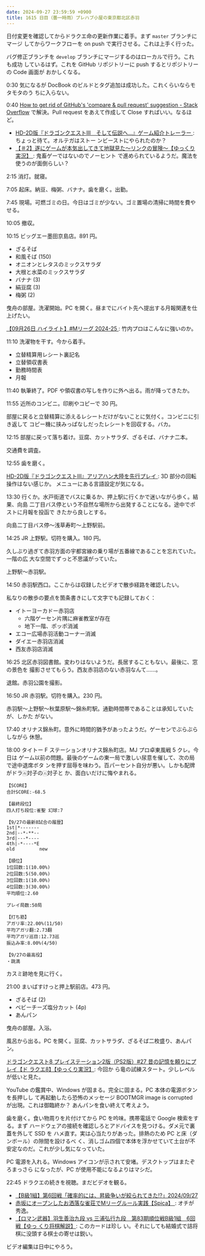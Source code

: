 ```yaml
---
date: 2024-09-27 23:59:59 +0900
title: 1615 日目（曇一時雨）プレハブ小屋の東京都北区赤羽
---
```


日付変更を確認してからドラクエ命の更新作業に着手。まず `master` ブランチにマージ
してからワークフローを on push で実行させる。これは上手く行った。

バグ修正ブランチを `develop` ブランチにマージするのはローカルで行う。これも成功
しているはず。これを GitHub リポジトリーに push するとリポジトリーの Code 画面が
おかしくなる。

0:30 気になるが DocBook のビルドとタグ追加は成功した。これくらいならモタモタのう
ちに入らない。

0:40 [How to get rid of GitHub's 'compare & pull request' suggestion - Stack
Overflow](https://stackoverflow.com/questions/71162762/how-to-get-rid-of-githubs-compare-pull-request-suggestion)
で解決。Pull request をあえて作成して Close すればいい。なるほど。

* [HD-2D版『ドラゴンクエストIII　そして伝説へ…』ゲーム紹介トレーラー
  ](https://www.youtube.com/watch?v=Dy7VDHNGEpQ): ちょっと待て。オルテガはストー
  ンビーストにやられたのか？
* [【＃2】遂にゲームが本気出してきて地獄見た～リンクの冒険～【ゆっくり実況】
  ](https://www.youtube.com/watch?v=S1KNlXJOs_o): 鬼畜ゲーではないのでノーヒント
  で進められているようだ。魔法を使うのが面倒らしい？

2:15 消灯。就寝。

7:05 起床。納豆、梅粥、バナナ。歯を磨く。出勤。

7:45 現場。可燃ゴミの日。今日はゴミが少ない。ゴミ置場の清掃に時間を費やせる。

10:05 撤収。

10:15 ビッグエー墨田京島店。891 円。

* ざるそば
* 和風そば (150)
* オニオンとレタスのミックスサラダ
* 大根と水菜のミックスサラダ
* バナナ (3)
* 絹豆腐 (3)
* 梅粥 (2)

曳舟の部屋。洗濯開始。PC を開く。昼までにバイト先へ提出する月報関連を仕上げたい。

[【09月26日 ハイライト】#Mリーグ 2024-25
](https://www.youtube.com/watch?v=uoCFxDzvmmE): 竹内プロはこんなに強いのか。

11:10 洗濯物を干す。今から着手。

* 立替精算用レシート裏記名
* 立替領収書表
* 勤務時間表
* 月報

11:40 執筆終了。PDF や領収書の写しを作りに外へ出る。雨が降ってきたか。

11:55 近所のコンビニ。印刷やコピーで 30 円。

部屋に戻ると立替精算に添えるレシートだけがないことに気付く。コンビニに引き返して
コピー機に挟みっぱなしだったレシートを回収する。バカ。

12:15 部屋に戻って落ち着け。豆腐、カットサラダ、ざるそば、バナナ二本。

交通費を調査。

12:55 歯を磨く。

[HD-2D版『ドラゴンクエストIII』アリアハン大陸を先行プレイ
](https://www.youtube.com/watch?v=2uhTNWzUeFk): 3D 部分の回転操作はない感じか。
メニューにある言語設定が気になる。

13:30 行くか。水戸街道でバスに乗るか、押上駅に行くかで迷いながら歩く。結果、向島
二丁目バス停という不自然な場所から出発することになる。途中でポストに月報を投函で
きたから良しとする。

向島二丁目バス停～浅草寿町～上野駅前。

14:25 JR 上野駅。切符を購入。180 円。

久しぶり過ぎて赤羽方面の宇都宮線の乗り場が五番線であることを忘れていた。一階の広
大な空間でずっと不思議がっていた。

上野駅～赤羽駅。

14:50 赤羽駅西口。ここからは収録したビデオで散歩経路を確認したい。

<!-- TODO: video -->

私なりの散歩の要点を箇条書きにして文字でも記録しておく：

* イトーヨーカドー赤羽店
  * 六階ゲーセン片隅に麻雀教室が存在
  * 地下一階、ポッポ消滅
* エコー広場赤羽活動コーナー消滅
* ダイエー赤羽店消滅
* 西友赤羽店消滅

<!-- TODO: video -->

16:25 北区赤羽図書館。変わりはないようだ。長居することもない。最後に、窓の景色を
撮影させてもらう。西友赤羽店のない赤羽なんて……。

退館。赤羽公園を撮影。

<!-- TODO: video -->

16:50 JR 赤羽駅。切符を購入。230 円。

赤羽駅～上野駅～秋葉原駅～錦糸町駅。通勤時間帯であることは承知していたが、しかた
がない。

17:40 オリナス錦糸町。意外に時間的猶予があったようだ。ゲーセンでぶらぶらしながら
休憩。

18:00 タイトー F ステーションオリナス錦糸町店。MJ プロ卓東風戦 5 クレ。今日は
ゲーム以前の問題。最後のゲームの東一局で激しい尿意を催して、次の局で途中退席ボタ
ンを押す屈辱を味わう。百パーセント自分が悪い。しかも配牌がドラ🀁対子の🀃対子と
か、面白いだけに悔やまれる。

```text
【SCORE】
合計SCORE:-68.5

【最終段位】
四人打ち段位:雀聖 幻球:7

【9/27の最新8試合の履歴】
1st|*-------
2nd|--*-**--
3rd|---*----
4th|-*----*E
old         new

【順位】
1位回数:1(10.00%)
2位回数:5(50.00%)
3位回数:1(10.00%)
4位回数:3(30.00%)
平均順位:2.60

プレイ局数:50局

【打ち筋】
アガリ率:22.00%(11/50)
平均アガリ翻:2.73翻
平均アガリ巡目:12.73巡
振込み率:8.00%(4/50)

【9/27の最高役】
・跳満
```

カスミ跡地を見に行く。

<!-- TODO: 写真 -->

21:00 まいばすけっと押上駅前店。473 円。

* ざるそば (2)
* ベビーチーズ塩分カット (4p)
* あんパン

曳舟の部屋。入浴。

風呂から出る。PC を開く。豆腐、カットサラダ、ざるそば二枚盛り、あんパン。

[ドラゴンクエスト8 プレイステーション2版（PS2版）#27 昔の記憶を頼りにプレイ【ド
ラクエ8】【ゆっくり実況】](https://www.youtube.com/watch?v=ANL9l9Yzjw8): 今回か
ら竜の試練スタート。少しレベルが低いと見た。

YouTube の鑑賞中、Windows が固まる。完全に固まる。PC 本体の電源ボタンを長押しし
て再起動したら恐怖のメッセージ BOOTMGR image is corrupted が出現。これは御臨終か？
あんパンを食い終えて考えよう。

歯を磨く。食い物周りを片付けてから PC を吟味。携帯電話で Google 検索をする。まず
ハードウェアの接続を確認しろとアドバイスを見つける。ダメ元で裏蓋を外して SSD を
ハメ直す。実は心当たりがあった。排熱のため PC と床（ダンボール）の隙間を設けるべ
く、消しゴム四個で本体を浮かせていて土台が不安定なのだ。これが少し気になっていた。

PC 電源を入れる。Windows アイコンが示されて安堵。デスクトップはまたぞろまっさら
になったが、PC が使用不能になるよりはマシだ。

22:45 ドラクエの続きを視聴。まだビデオを観る。

* [【B級1組】第6回戦「確率的には、昇級争いが絞られてきた!?」2024/09/27
  ](https://www.youtube.com/watch?v=k0lxUWGZQEM)
* [赤坂にオープンしたお洒落な雀荘でMリーグルール実践【Spica】
  ](https://www.youtube.com/watch?v=Fk8YLPU5mUI): オチが秀逸。
* [【ロマン武器】羽生善治九段 vs 三浦弘行九段　第83期順位戦B級1組　6回戦【ゆっ
  くり将棋解説】](https://www.youtube.com/watch?v=vOHYD8KRW4M): このカードは珍し
  い。それにしても結婚式で詰将棋に没頭する棋士の寄せは鋭い。

ビデオ編集は日中にやろう。
